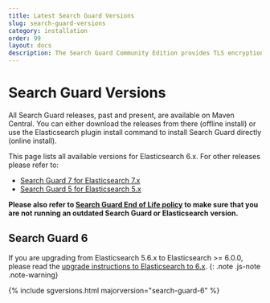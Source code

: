 ```yaml
---
title: Latest Search Guard Versions
slug: search-guard-versions
category: installation
order: 99
layout: docs
description: The Search Guard Community Edition provides TLS encryption and index-level permissions on REST and transport for free.
---
```

<!---
Copryight 2017 floragunn GmbH
-->

# Search Guard Versions

All Search Guard releases, past and present, are available on Maven Central. You can either download the releases from there (offline install) or use the Elasticsearch plugin install command to install Search Guard directly (online install). 

This page lists all available versions for Elasticsearch 6.x. For other releases please refer to:

* [Search Guard 7 for Elasticsearch 7.x](/latest/search-guard-versions)
* [Search Guard 5 for Elasticsearch 5.x](/v5/search-guard-versions)

**Please also refer to [Search Guard End of Life policy](eol-policy) to make sure that you are not running an outdated Search Guard or Elasticsearch version.**

## Search Guard 6

If you are upgrading from Elasticsearch 5.6.x to Elasticsearch >= 6.0.0, please read the [upgrade instructions to Elasticsearch to 6.x](upgrading-5-6). 
{: .note .js-note .note-warning}

{% include sgversions.html majorversion="search-guard-6" %}

